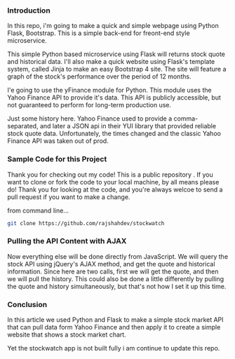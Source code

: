 ### Introduction

In this repo, i'm going to make a quick and simple webpage using Python Flask, Bootstrap.  This is a simple back-end for freont-end style microservice.

This simple Python based microservice using Flask will returns stock quote and historical data. I'll also make a quick website using Flask's template system, called Jinja to make an easy Bootstrap 4 site.  The site will feature a graph of the stock's performance over the period of 12 months. 

I'e going to use the yFinance module for Python.  This module uses the Yahoo Finance API to provide it's data. This API is publicly accessible, but not guaranteed to perform for long-term production use. 

Just some history here.  Yahoo Finance used to provide a comma-separated, and later a JSON api in their YUI library that provided reliable stock quote data.  Unfortunately, the times changed and the classic Yahoo Finance API was taken out of prod.



### Sample Code for this Project

Thank you for checking out my code!  This is a public repository .  If you want to clone or fork the code to your local machine, by all means please do!  Thank you for looking at the code, and you're always welcoe to send a pull request if you want to make a change.

from command line...
```bash
git clone https://github.com/rajshahdev/stockwatch
```


### Pulling the API Content with AJAX

Now everything else will be done directly from JavaScript. We will query the stock API using jQuery's AJAX method, and get the quote and historical information. Since here are two calls, first we will get the quote, and then we will pull the history. This could also be done a little differently by pulling the quote and history simultaneously, but that's not how I set it up this time.


### Conclusion

In this article we used Python and Flask to make a simple stock market API that can pull data form Yahoo Finance and then apply it to create a simple website that shows a stock market chart.

Yet the stockwatch app is not built fully i am continue to update this repo.
